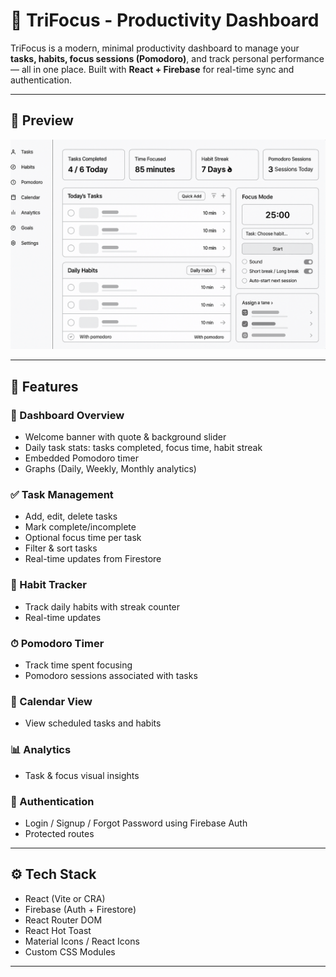 # 🔱 TriFocus - Productivity Dashboard

TriFocus is a modern, minimal productivity dashboard to manage your **tasks, habits, focus sessions (Pomodoro)**, and track personal performance — all in one place. Built with **React + Firebase** for real-time sync and authentication.

---

## 📸 Preview

![Dashboard Preview](./public/images/TriFocusWireframe.png)

---

## 🚀 Features

### 🧠 Dashboard Overview

- Welcome banner with quote & background slider
- Daily task stats: tasks completed, focus time, habit streak
- Embedded Pomodoro timer
- Graphs (Daily, Weekly, Monthly analytics)

### ✅ Task Management

- Add, edit, delete tasks
- Mark complete/incomplete
- Optional focus time per task
- Filter & sort tasks
- Real-time updates from Firestore

### 🔁 Habit Tracker

- Track daily habits with streak counter
- Real-time updates

### ⏱ Pomodoro Timer

- Track time spent focusing
- Pomodoro sessions associated with tasks

### 📅 Calendar View

- View scheduled tasks and habits

### 📊 Analytics

- Task & focus visual insights

### 🔐 Authentication

- Login / Signup / Forgot Password using Firebase Auth
- Protected routes

---

## ⚙️ Tech Stack

- React (Vite or CRA)
- Firebase (Auth + Firestore)
- React Router DOM
- React Hot Toast
- Material Icons / React Icons
- Custom CSS Modules

---
